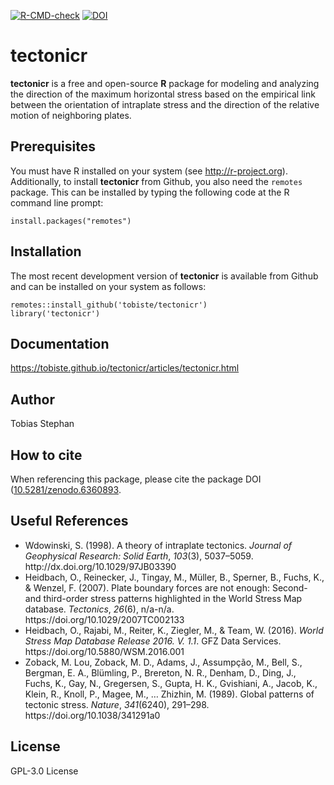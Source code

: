 <!-- badges: start -->
[![R-CMD-check](https://github.com/tobiste/tectonicr/workflows/R-CMD-check/badge.svg)](https://github.com/tobiste/tectonicr/actions)
[![DOI](https://zenodo.org/badge/DOI/10.5281/zenodo.6360893.svg)](https://doi.org/10.5281/zenodo.6360893)
<!-- badges: end -->

# tectonicr

**tectonicr** is a free and open-source **R** package for modeling and analyzing the direction of the maximum horizontal stress based on the empirical link between the orientation of intraplate stress and the direction of the relative motion of neighboring plates.

## Prerequisites

You must have R installed on your system (see http://r-project.org). Additionally, to install **tectonicr** from Github, you also need the `remotes` package. This can be installed by typing the following code at the R command line prompt:

```
install.packages("remotes")
```

## Installation

The most recent development version of **tectonicr** is available from Github and can be installed on your system as follows:

```
remotes::install_github('tobiste/tectonicr')
library('tectonicr')
```

## Documentation
https://tobiste.github.io/tectonicr/articles/tectonicr.html

## Author
Tobias Stephan

## How to cite
When referencing this package, please cite the package DOI ([10.5281/zenodo.6360893](https://doi.org/10.5281/zenodo.6360893).


## Useful References
- <div class="csl-entry">Wdowinski, S. (1998). A theory of intraplate tectonics. <i>Journal of Geophysical Research: Solid Earth</i>, <i>103</i>(3), 5037–5059. http://dx.doi.org/10.1029/97JB03390</div>

- <div class="csl-entry">Heidbach, O., Reinecker, J., Tingay, M., Müller, B., Sperner, B., Fuchs, K., &#38; Wenzel, F. (2007). Plate boundary forces are not enough: Second- and third-order stress patterns highlighted in the World Stress Map database. <i>Tectonics</i>, <i>26</i>(6), n/a-n/a. https://doi.org/10.1029/2007TC002133</div>

- <div class="csl-entry">Heidbach, O., Rajabi, M., Reiter, K., Ziegler, M., &#38; Team, W. (2016). <i>World Stress Map Database Release 2016. V. 1.1</i>. GFZ Data Services. https://doi.org/10.5880/WSM.2016.001</div>

- <div class="csl-entry">Zoback, M. Lou, Zoback, M. D., Adams, J., Assumpção, M., Bell, S., Bergman, E. A., Blümling, P., Brereton, N. R., Denham, D., Ding, J., Fuchs, K., Gay, N., Gregersen, S., Gupta, H. K., Gvishiani, A., Jacob, K., Klein, R., Knoll, P., Magee, M., … Zhizhin, M. (1989). Global patterns of tectonic stress. <i>Nature</i>, <i>341</i>(6240), 291–298. https://doi.org/10.1038/341291a0</div>

## License
GPL-3.0 License
